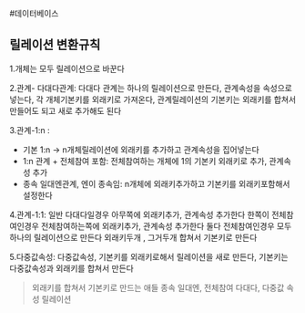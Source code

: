 #데이터베이스

## 릴레이션 변환규칙

1.개체는 모두 릴레이션으로 바꾼다

2.관계- 다대다관계:
다대다 관계는 하나의 릴레이션으로 만든다, 관계속성을 속성으로 넣는다, 각 개체기본키를 외래키로 가져온다, 관계릴레이션의 기본키는 외래키를 합쳐서 만들어도 되고 새로 추가해도 된다

3.관계-1:n :
- 기본 1:n -> n개체릴레이션에 외래키를 추가하고 관계속성을 집어넣는다
- 1:n 관계 + 전체참여 포함: 전체참여하는 개체에 1의 기본키 외래키로 추가, 관계속성 추가
- 종속 일대엔관계, 엔이 종속임: n개체에 외래키추가하고 기본키를 외래키포함해서 설정한다

4.관계-1:1: 
일반 다대다일경우 아무쪽에 외래키추가, 관계속성 추가한다
한쪽이 전체참여인경우 전체참여하는쪽에 외래키추가, 관계속성 추가한다
둘다 전체참여인경우 모두 하나의 릴레이션으로 만든다 외래키두개 , 그거두개 합쳐서 기본키로 만든다

5.다중값속성: 다중값속성, 기본키를 외래키로해서 릴레이션을 새로 만든다, 기본키는 다중값속성과 외래키를 합쳐서 만든다

>외래키를 합쳐서 기본키로 만드는 애들
 종속 일대엔, 전체참여 다대다, 다중값 속성 릴레이션


